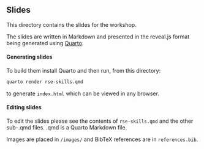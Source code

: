 ## Slides

This directory contains the slides for the workshop.

The slides are written in Markdown and presented in the reveal.js format being
generated using [Quarto](https://quarto.org/).


#### Generating slides

To build them install Quarto and then run, from this directory:
```bash
quarto render rse-skills.qmd
```
to generate `index.html` which can be viewed in any browser.


#### Editing slides

To edit the slides please see the contents of `rse-skills.qmd` and the other sub-.qmd files.
.qmd is a Quarto Markdown file.

Images are placed in `/images/` and BibTeX references are in `references.bib`.
